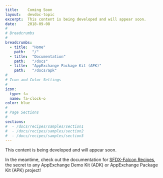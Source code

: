```yaml
---
title:    Coming Soon
layout:   devdoc-topic
excerpt:  This content is being developed and will appear soon.
date:     2018-09-08
#
# Breadcrumbs
#
breadcrumbs:
  - title:  "Home"
    path:   "/"
  - title:  "Documentation"
    path:   "/docs"
  - title:  "AppExchange Package Kit (APK)"
    path:   "/docs/apk"
#
# Icon and Color Settings
#
icon:
  type: fa
  name: fa-clock-o
color: blue
#
# Page Sections
#
sections:
#  - /docs/recipes/samples/section1
#  - /docs/recipes/samples/section2
#  - /docs/recipes/samples/section3
---
```



This content is being developed and will appear soon.

In the meantime,  check out the documentation for [SFDX-Falcon Recipes](/docs/recipes/schema), the secret to any AppExchange Demo Kit (ADK) or AppExchange Package Kit (APK) project!

<br>
<br>
<br>
<br>
<br>
<br>
<br>
<br>
<br>
<br>
<br>
<br>